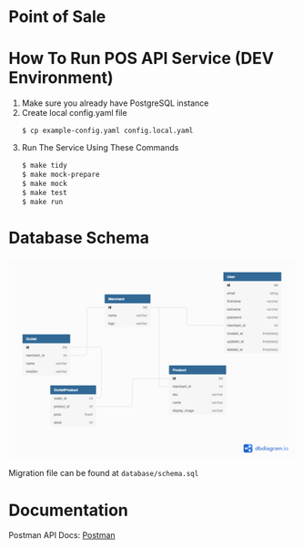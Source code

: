 # Point of Sale

# How To Run POS API Service (DEV Environment)
1. Make sure you already have PostgreSQL instance
1. Create local config.yaml file
    ```
    $ cp example-config.yaml config.local.yaml
    ```
1. Run The Service Using These Commands
    ```
    $ make tidy
    $ make mock-prepare
    $ make mock
    $ make test
    $ make run 
    ```

# Database Schema
![db schema](database/schema.png)

Migration file can be found at `database/schema.sql`

# Documentation
Postman API Docs: [Postman](https://documenter.getpostman.com/view/9584176/UVJWqfBg)
